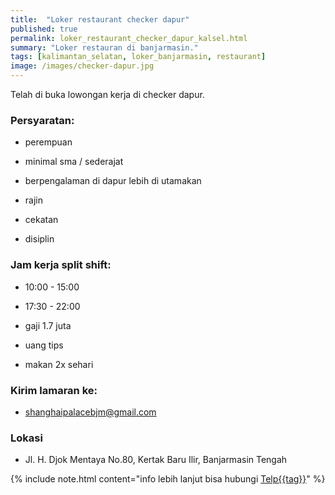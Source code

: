 ```yaml
---
title:  "Loker restaurant checker dapur"
published: true
permalink: loker_restaurant_checker_dapur_kalsel.html
summary: "Loker restauran di banjarmasin."
tags: [kalimantan_selatan, loker_banjarmasin, restaurant]
image: /images/checker-dapur.jpg
---
```


Telah di buka lowongan kerja di checker dapur.

### Persyaratan:

- perempuan

- minimal sma / sederajat

- berpengalaman di dapur lebih di utamakan

- rajin

- cekatan

- disiplin

### Jam kerja split shift:

- 10:00 - 15:00

- 17:30 - 22:00

- gaji 1.7 juta

- uang tips

- makan 2x sehari

### Kirim lamaran ke:

- shanghaipalacebjm@gmail.com

### Lokasi

- Jl. H. Djok Mentaya No.80, Kertak Baru Ilir, Banjarmasin Tengah

{% include note.html content="info lebih lanjut bisa hubungi <a href="tel:082154591231" class="btn btn-primary navbar-btn cursorNorm" role="button">Telp{{tag}}</a>" %}
